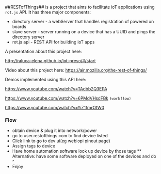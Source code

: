 ##RESTofThings## is  a project that aims to facilitate ioT applications using `rot.js` API.
It has three major components:

 * directory server - a webServer that handles registration of powered on boards
 * slave server - server running on a device that has a UUID and pings the directory server
 * rot.js api - REST API for building ioT apps

A presentation about this project here:

http://raluca-elena.github.io/iot-preso/#/start



Video about this project here:
https://air.mozilla.org/the-rest-of-things/


Demos implemented using this API here:

https://www.youtube.com/watch?v=TAdbb2Q3EPA

https://www.youtube.com/watch?v=6PMdVHsdFBk `(workflow)`

https://www.youtube.com/watch?v=YiZ1fmrOfW0

### Flow
* obtain device & plug it into network/power
* go to user.restofthings.com to find device listed
* Click link to go to dev ui(eg webiopi pinout page)
* Assign tags to device
* Have home automation software look up device by those tags
** Alternative: have some software deployed on one of the devices and do ^
* Enjoy
